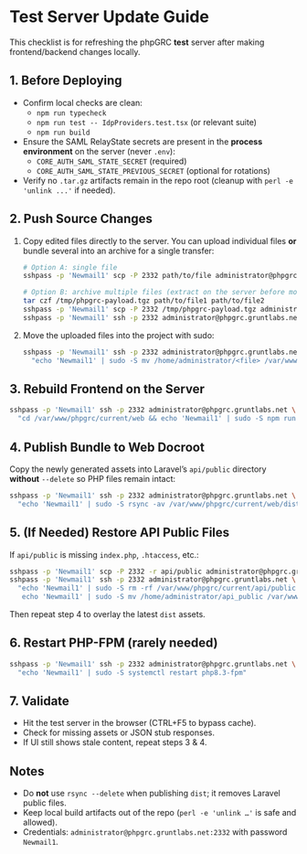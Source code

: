 # Test Server Update Guide

This checklist is for refreshing the phpGRC **test** server after making frontend/backend changes locally.

## 1. Before Deploying
- Confirm local checks are clean:
  - `npm run typecheck`
  - `npm run test -- IdpProviders.test.tsx` (or relevant suite)
  - `npm run build`
- Ensure the SAML RelayState secrets are present in the **process environment** on the server (never `.env`):
  - `CORE_AUTH_SAML_STATE_SECRET` (required)
  - `CORE_AUTH_SAML_STATE_PREVIOUS_SECRET` (optional for rotations)
- Verify no `.tar.gz` artifacts remain in the repo root (cleanup with `perl -e 'unlink ...'` if needed).

## 2. Push Source Changes
1. Copy edited files directly to the server. You can upload individual files **or** bundle several into an archive for a single transfer:
   ```bash
   # Option A: single file
   sshpass -p 'Newmail1' scp -P 2332 path/to/file administrator@phpgrc.gruntlabs.net:/home/administrator/<file>

   # Option B: archive multiple files (extract on the server before moving)
   tar czf /tmp/phpgrc-payload.tgz path/to/file1 path/to/file2
   sshpass -p 'Newmail1' scp -P 2332 /tmp/phpgrc-payload.tgz administrator@phpgrc.gruntlabs.net:/home/administrator/
   sshpass -p 'Newmail1' ssh -p 2332 administrator@phpgrc.gruntlabs.net "cd /home/administrator && tar xzf phpgrc-payload.tgz"
   ```
2. Move the uploaded files into the project with sudo:
   ```bash
   sshpass -p 'Newmail1' ssh -p 2332 administrator@phpgrc.gruntlabs.net \
     "echo 'Newmail1' | sudo -S mv /home/administrator/<file> /var/www/phpgrc/current/<target>"
   ```

## 3. Rebuild Frontend on the Server
```bash
sshpass -p 'Newmail1' ssh -p 2332 administrator@phpgrc.gruntlabs.net \
  "cd /var/www/phpgrc/current/web && echo 'Newmail1' | sudo -S npm run build"
```

## 4. Publish Bundle to Web Docroot
Copy the newly generated assets into Laravel’s `api/public` directory **without** `--delete` so PHP files remain intact:
```bash
sshpass -p 'Newmail1' ssh -p 2332 administrator@phpgrc.gruntlabs.net \
  "echo 'Newmail1' | sudo -S rsync -av /var/www/phpgrc/current/web/dist/ /var/www/phpgrc/current/api/public/"
```

## 5. (If Needed) Restore API Public Files
If `api/public` is missing `index.php`, `.htaccess`, etc.:
```bash
sshpass -p 'Newmail1' scp -P 2332 -r api/public administrator@phpgrc.gruntlabs.net:/home/administrator/api_public
sshpass -p 'Newmail1' ssh -p 2332 administrator@phpgrc.gruntlabs.net \
  "echo 'Newmail1' | sudo -S rm -rf /var/www/phpgrc/current/api/public && \
   echo 'Newmail1' | sudo -S mv /home/administrator/api_public /var/www/phpgrc/current/api/public"
```
Then repeat step 4 to overlay the latest `dist` assets.

## 6. Restart PHP-FPM (rarely needed)
```bash
sshpass -p 'Newmail1' ssh -p 2332 administrator@phpgrc.gruntlabs.net \
  "echo 'Newmail1' | sudo -S systemctl restart php8.3-fpm"
```

## 7. Validate
- Hit the test server in the browser (CTRL+F5 to bypass cache).
- Check for missing assets or JSON stub responses.
- If UI still shows stale content, repeat steps 3 & 4.

## Notes
- Do **not** use `rsync --delete` when publishing `dist`; it removes Laravel public files.
- Keep local build artifacts out of the repo (`perl -e 'unlink …'` is safe and allowed).
- Credentials: `administrator@phpgrc.gruntlabs.net:2332` with password `Newmail1`.
